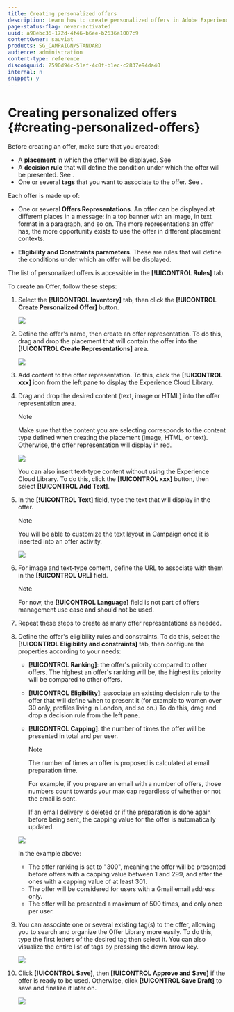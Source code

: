 ```yaml
---
title: Creating personalized offers
description: Learn how to create personalized offers in Adobe Experience Platform.
page-status-flag: never-activated
uuid: a98ebc36-172d-4f46-b6ee-b2636a1007c9
contentOwner: sauviat
products: SG_CAMPAIGN/STANDARD
audience: administration
content-type: reference
discoiquuid: 2590d94c-51ef-4c0f-b1ec-c2837e94da40
internal: n
snippet: y
---
```


# Creating personalized offers {#creating-personalized-offers}

Before creating an offer, make sure that you created:

* A **placement** in which the offer will be displayed. See [](../../offer-library/using/creating-placements.md)
* A **decision rule** that will define the condition under which the offer will be presented. See [](../../offer-library/using/creating-decision-rules.md).
* One or several **tags** that you want to associate to the offer. See [](../../offer-library/using/creating-tags.md).

Each offer is made up of:

* One or several **Offers Representations**. An offer can be displayed at different places in a message: in a top banner with an image, in text format in a paragraph, and so on. The more representations an offer has, the more opportunity exists to use the offer in different placement contexts.

* **Eligibility and Constraints parameters**. These are rules that will define the conditions under which an offer will be displayed.

The list of personalized offers is accessible in the **[!UICONTROL Rules]** tab.


To create an Offer, follow these steps:

1. Select the **[!UICONTROL Inventory]** tab, then click the **[!UICONTROL Create Personalized Offer]** button.

    ![](assets/offers_offer_creation.png)

1. Define the offer's name, then create an offer representation. To do this, drag and drop the placement that will contain the offer into the **[!UICONTROL Create Representations]** area.

    ![](assets/offers_offer_creation_placement.png)

1. Add content to the offer representation. To this, click the **[!UICONTROL xxx]** icon from the left pane to display the Experience Cloud Library.

1. Drag and drop the desired content (text, image or HTML) into the offer representation area.

    >[!NOTE]
    >
    >Make sure that the content you are selecting corresponds to the content type defined when creating the placement (image, HTML, or text). Otherwise, the offer representation will display in red.

    ![](assets/offers_offer_creation_asset.png)

    You can also insert text-type content without using the Experience Cloud Library. To do this, click the **[!UICONTROL xxx]** button, then select **[!UICONTROL Add Text]**.

1. In the **[!UICONTROL Text]** field, type the text that will display in the offer.

    >[!NOTE]
    >
    >You will be able to customize the text layout in Campaign once it is inserted into an offer activity.

    ![](assets/offers_offer_creation_text.png)

1. For image and text-type content, define the URL to associate with them in the **[!UICONTROL URL]** field.

    >[!NOTE]
    >
    >For now, the **[!UICONTROL Language]** field is not part of offers management use case and should not be used.

1. Repeat these steps to create as many offer representations as needed.

1. Define the offer's eligibility rules and constraints. To do this, select the **[!UICONTROL Eligibility and constraints]** tab, then configure the properties according to your needs:

    * **[!UICONTROL Ranking]**: the offer's priority compared to other offers. The highest an offer's ranking will be, the highest its priority will be compared to other offers.
    * **[!UICONTROL Eligibility]**: associate an existing decision rule to the offer that will define when to present it (for example to women over 30 only, profiles living in London, and so on.) To do this, drag and drop a decision rule from the left pane.
    * **[!UICONTROL Capping]**: the number of times the offer will be presented in total and per user.

        >[!NOTE]
        >
        >The number of times an offer is proposed is calculated at email preparation time.
        >
        >For example, if you prepare an email with a number of offers, those numbers count towards your max cap regardless of whether or not the email is sent.
        >
        >If an email delivery is deleted or if the preparation is done again before being sent, the capping value for the offer is automatically updated.

    ![](assets/offers_offer_creation_eligibility.png)

    In the example above:

    * The offer ranking is set to "300", meaning the offer will be presented before offers with a capping value between 1 and 299, and after the ones with a capping value of at least 301.
    * The offer will be considered for users with a Gmail email address only.
    * The offer will be presented a maximum of 500 times, and only once per user.

1. You can associate one or several existing tag(s) to the offer, allowing you to search and organize the Offer Library more easily. To do this, type the first letters of the desired tag then select it. You can also visualize the entire list of tags by pressing the down arrow key.

    ![](assets/offers_offer_creation_tags.png)

1. Click **[!UICONTROL Save]**, then **[!UICONTROL Approve and Save]** if the offer is ready to be used. Otherwise, click **[!UICONTROL Save Draft]** to save and finalize it later on.

    ![](assets/offers_offer_creation_save.png)
